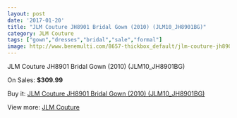 ```yaml
---
layout: post
date: '2017-01-20'
title: "JLM Couture JH8901 Bridal Gown (2010) (JLM10_JH8901BG)"
category: JLM Couture
tags: ["gown","dresses","bridal","sale","formal"]
image: http://www.benemulti.com/8657-thickbox_default/jlm-couture-jh8901-bridal-gown-2010-jlm10jh8901bg.jpg
---
```

JLM Couture JH8901 Bridal Gown (2010) (JLM10_JH8901BG)

On Sales: **$309.99**
<a href="https://www.benemulti.com/en/jlm-couture/3301-jlm-couture-jh8901-bridal-gown-2010-jlm10jh8901bg.html"><amp-img layout="responsive" width="600" height="600" src="//www.benemulti.com/8657-thickbox_default/jlm-couture-jh8901-bridal-gown-2010-jlm10jh8901bg.jpg" alt="JLM Couture JH8901 Bridal Gown (2010) (JLM10_JH8901BG) 0" /></a>
<a href="https://www.benemulti.com/en/jlm-couture/3301-jlm-couture-jh8901-bridal-gown-2010-jlm10jh8901bg.html"><amp-img layout="responsive" width="600" height="600" src="//www.benemulti.com/8659-thickbox_default/jlm-couture-jh8901-bridal-gown-2010-jlm10jh8901bg.jpg" alt="JLM Couture JH8901 Bridal Gown (2010) (JLM10_JH8901BG) 1" /></a>
<a href="https://www.benemulti.com/en/jlm-couture/3301-jlm-couture-jh8901-bridal-gown-2010-jlm10jh8901bg.html"><amp-img layout="responsive" width="600" height="600" src="//www.benemulti.com/8658-thickbox_default/jlm-couture-jh8901-bridal-gown-2010-jlm10jh8901bg.jpg" alt="JLM Couture JH8901 Bridal Gown (2010) (JLM10_JH8901BG) 2" /></a>

Buy it: [JLM Couture JH8901 Bridal Gown (2010) (JLM10_JH8901BG)](https://www.benemulti.com/en/jlm-couture/3301-jlm-couture-jh8901-bridal-gown-2010-jlm10jh8901bg.html "JLM Couture JH8901 Bridal Gown (2010) (JLM10_JH8901BG)")

View more: [JLM Couture](https://www.benemulti.com/en/33-jlm-couture "JLM Couture")